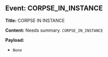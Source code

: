 ## Event: CORPSE_IN_INSTANCE

**Title:** CORPSE IN INSTANCE

**Content:**
Needs summary.
`CORPSE_IN_INSTANCE`

**Payload:**
- `None`